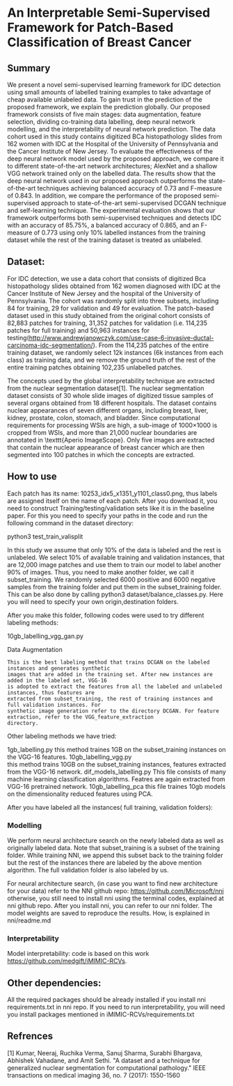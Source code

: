 # An Interpretable Semi-Supervised Framework for Patch-Based Classification of Breast Cancer

## Summary

We present a novel semi-supervised learning framework for IDC detection using small amounts of labelled training examples to take advantage of cheap available unlabeled data. To gain trust in the prediction of the proposed framework, we explain the prediction globally. Our proposed framework consists of five main stages: data augmentation, feature selection, dividing co-training data labelling, deep neural network modelling, and the interpretability of neural network prediction. The data cohort used in this study contains digitized BCa histopathology slides from 162 women with IDC at the Hospital of the University of Pennsylvania and the Cancer Institute of New Jersey. To evaluate the effectiveness of the deep neural network model used by the proposed approach, we compare it to different state-of-the-art network architectures; AlexNet and a shallow VGG network trained only on the labelled data. The results show that the deep neural network used in our proposed approach outperforms the state-of-the-art techniques achieving balanced accuracy of 0.73 and F-measure of 0.843. In addition, we compare the performance of the proposed semi-supervised approach to state-of-the-art semi-supervised DCGAN technique and self-learning technique. The experimental evaluation shows that our framework outperforms both semi-supervised techniques and detects IDC with an accuracy of 85.75\%, a balanced accuracy of 0.865, and an F-measure of 0.773 using only 10\% labelled instances from the training dataset while the rest of the training dataset is treated as unlabeled.

## Dataset:
For IDC detection, we use a data cohort that consists of digitized Bca histopathology slides obtained from 162 women diagnosed with IDC at the Cancer Institute of New Jersey and the hospital of the University of Pennsylvania. The cohort was randomly split into three subsets, including 84 for training, 29 for validation and 49 for evaluation. The patch-based dataset used in this study obtained from the original cohort consists of 82,883 patches for training, 31,352 patches for validation (i.e. 114,235 patches for full training) and 50,963 instances for testing(http://www.andrewjanowczyk.com/use-case-6-invasive-ductal-carcinoma-idc-segmentation/). From the 114,235 patches of the entire training dataset, we randomly select 12k instances (6k instances from each class) as training data, and we remove the ground truth of the rest of the entire training patches obtaining 102,235 unlabelled patches. 

The concepts used by the global interpretability technique are extracted from the nuclear segmentation dataset[1]. The nuclear segmentation dataset consists of 30 whole slide images of digitized tissue samples of several organs obtained from 18 different hospitals. The dataset contains nuclear appearances of seven different organs, including breast, liver, kidney, prostate, colon, stomach, and bladder. Since computational requirements for processing WSIs are high, a sub-image of 1000$\times$1000 is cropped from WSIs, and more than 21,000 nuclear boundaries are annotated in \texttt{Aperio ImageScope}. Only five images are extracted that contain the nuclear appearance of breast cancer which are then segmented into 100 patches in which the concepts are extracted.

## How to use 
Each patch has its name: 10253_idx5_x1351_y1101_class0.png, thus labels are assigned itself on the name 
of each patch. After you download it, you need to construct Training/testing/validation sets like it is in the baseline 
paper. For this you need to specify your paths in the code and run the following command in the dataset 
directory:
 
python3 test_train_valisplit



In this study we assume that only 10% of the data is labeled and the rest is unlabeled. We select 10% of available
training and validation instances, that are 12,000 image patches and use them to train our model to label another 90%
of images. Thus, you need to make another folder, we call it subset_training.
We randomly selected 6000 positive and 6000 negative samples from the training folder and put them in the subset_training folder.
This can be also done by calling python3 dataset/balance_classes.py. Here you will need to specify your own origin,destination folders.

After you make this folder, following codes were used to try different labeling methods:

10gb_labelling_vgg_gan.py 

Data Augmentation

    This is the best labeling method that trains DCGAN on the labeled instances and generates synthetic
    images that are added in the training set. After new instances are added in the labeled set, VGG-16
    is adopted to extract the features from all the labeled and unlabeled instances, thus features are 
    extracted from subset_training, the rest of training instances and full validation instances. For 
    synthetic image generation refer to the directory DCGAN. For feature extraction, refer to the VGG_feature_extraction
    directory.
Other labeling methods we have tried:

1gb_labelling.py
    this method traines 1GB on the subset_training instances on the VGG-16 features.
10gb_labelling_vgg.py   
    this method trains 10GB on the subset_training instances, features extracted 
    from  the VGG-16 network.
dif_models_labelling.py
    This file consists of many machine learning classification algorithms. Featres are
    again extracted from VGG-16 pretrained network.
10gb_labelling_pca
    this file traines 10gb models on the dimensionality reduced features using PCA.

After you have labeled all the instances( full training, validation folders):

### Modelling
We perform neural architecture search on the newly labeled data as well as originally labeled
data. Note that subset_training is a subset of the training folder. While training NNI,
we append this subset back to the training folder but the rest of the instances there are
labeled by the above mention algorithm. The full validation folder is also labeled by us.

For neural architecture search, (in case you want to find new architecture for your data)
refer to the NNI github repo:
    https://github.com/Microsoft/nni
otherwise, you still need to install nni using the terminal codes, explained at nni github repo.
After you install nni, you can refer to our nni folder. The model weights are saved to reproduce 
the results. How, is explained in nni/readme.md
### Interpretability

Model interpretability: code is based on this work https://github.com/medgift/iMIMIC-RCVs.

## Other dependencies:
All the required packages should be already installed if you install nni requirements.txt in nni repo.
If you need to run interpretability, you will need you install packages mentioned in iMIMIC-RCVs/requirements.txt

## Refrences
[1] Kumar, Neeraj, Ruchika Verma, Sanuj Sharma, Surabhi Bhargava, Abhishek Vahadane, and Amit Sethi. "A dataset and a technique for generalized nuclear segmentation for computational pathology." IEEE transactions on medical imaging 36, no. 7 (2017): 1550-1560

    
    
